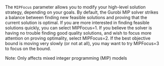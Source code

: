 The `MIPFocus` parameter allows you to modify your high-level solution strategy, depending on your goals. By default,
the Gurobi MIP solver strikes a balance between finding new feasible solutions and proving that the current solution is
optimal. If you are more interested in finding feasible solutions quickly, you can select MIPFocus=1. If you believe the
solver is having no trouble finding good quality solutions, and wish to focus more attention on proving optimality,
select MIPFocus=2. If the best objective bound is moving very slowly (or not at all), you may want to try MIPFocus=3 to
focus on the bound.

Note: Only affects mixed integer programming (MIP) models